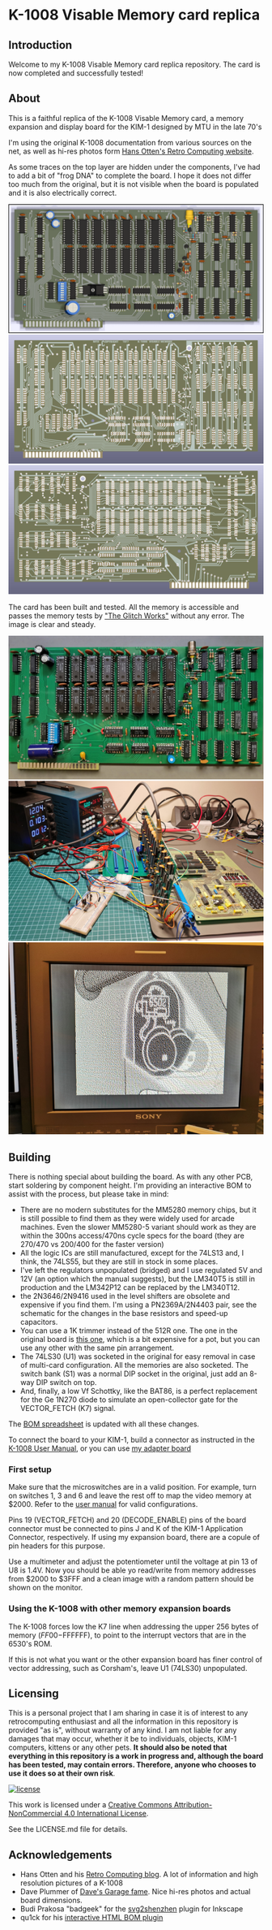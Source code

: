 # K-1008 Visable Memory card replica

## Introduction

Welcome to my K-1008 Visable Memory card replica repository. The card is now completed and successfully tested!

## About

This is a faithful replica of the K-1008 Visable Memory card, a memory expansion and display board for the KIM-1 designed by MTU in the late 70's

I'm using the original K-1008 documentation from various sources on the net, as well as hi-res photos form [Hans Otten's Retro Computing website](http://retro.hansotten.nl/6502-sbc/kim-1-manuals-and-software/kim-1-related-hardware/mtu-k-1012-k-1008/).

As some traces on the top layer are hidden under the components, I've had to add a bit of "frog DNA" to complete the board. I hope it does not differ too much from the original, but it is not visible when the board is populated and it is also electrically correct.

![components](https://github.com/eduardocasino/k-1008-visable-memory-card-replica/blob/main/images/k-1008-visable-memory-comp.png?raw=true)
![front](https://github.com/eduardocasino/k-1008-visable-memory-card-replica/blob/main/images/k-1008-visable-memory-front.png?raw=true)
![back](https://github.com/eduardocasino/k-1008-visable-memory-card-replica/blob/main/images/k-1008-visable-memory-back.png?raw=true)

The card has been built and tested. All the memory is accessible and passes the memory tests by ["The Glitch Works"](https://github.com/glitchwrks/kim1_memtest) without any error. The image is clear and steady.

![finished board](https://github.com/eduardocasino/k-1008-visable-memory-card-replica/blob/main/images/board_completed.jpg?raw=true)
![finished board](https://github.com/eduardocasino/k-1008-visable-memory-card-replica/blob/main/images/test_setup.jpg?raw=true)
![finished board](https://github.com/eduardocasino/k-1008-visable-memory-card-replica/blob/main/images/display.jpg?raw=true)

## Building

There is nothing special about building the board. As with any other PCB, start soldering by component height. I'm providing an interactive BOM to assist with the process, but please take in mind:

* There are no modern substitutes for the MM5280 memory chips, but it is still possible to find them as they were widely used for arcade machines. Even the slower MM5280-5 variant should work as they are within the 300ns access/470ns cycle specs for the board (they are 270/470 vs 200/400 for the faster version)
* All the logic ICs are still manufactured, except for the 74LS13 and, I think, the 74LS55, but they are still in stock in some places.
* I've left the regulators unpopulated (bridged) and I use regulated 5V and 12V (an option which the manual suggests), but the LM340T5 is still in production and the LM342P12 can be replaced by the LM340T12.
* the 2N3646/2N9416 used in the level shifters are obsolete and expensive if you find them. I'm using a PN2369A/2N4403 pair, see the schematic for the changes in the base resistors and speed-up capacitors.
* You can use a 1K trimmer instead of the 512R one. The one in the original board is [this one](https://www.bourns.com/docs/Product-Datasheets/3339.pdf), which is a bit expensive for a pot, but you can use any other with the same pin arrangement.
* The 74LS30 (U1) was socketed in the original for easy removal in case of multi-card configuration. All the memories are also socketed. The switch bank (S1) was a normal DIP socket in the original, just add an 8-way DIP switch on top. 
* And, finally, a low Vf Schottky, like the BAT86, is a perfect replacement for the Ge 1N270 diode to simulate an open-collector gate for the VECTOR_FETCH (K7) signal.

The [BOM spreadsheet](https://github.com/eduardocasino/k-1008-visable-memory-card-replica/blob/main/docs/bom.xlsx) is updated with all these changes.

To connect the board to your KIM-1, build a connector as instructed in the [K-1008 User Manual](http://retro.hansotten.nl/uploads/files/K-1008%20Visible%20Memory%20Manual.pdf), or you can use [my adapter board](https://github.com/eduardocasino/kim-1-mtu-expansion-card)

### First setup

Make sure that the microswitches are in a valid position. For example, turn on switches 1, 3 and 6 and leave the rest off to map the video memory at $2000. Refer to the [user manual](http://retro.hansotten.nl/uploads/files/K-1008%20Visible%20Memory%20Manual.pdf) for valid configurations.

Pins 19 (VECTOR_FETCH) and 20 (DECODE_ENABLE) pins of the board connector must be connected to pins J and K of the KIM-1 Application Connector, respectively. If using my expansion board, there are a copule of pin headers for this purpose.

Use a multimeter and adjust the potentiometer until the voltage at pin 13 of U8 is 1.4V. Now you should be able yo read/write from memory addresses from $2000 to $3FFF and a clean image with a random pattern should be shown on the monitor.

### Using the K-1008 with other memory expansion boards

The K-1008 forces low the K7 line when addressing the upper 256 bytes of memory ($FF00-$FFFFFF), to point to the interrupt vectors that are in the 6530's ROM.

If this is not what you want or the other expansion board has finer control of vector addressing, such as Corsham's, leave U1 (74LS30) unpopulated.

## Licensing

This is a personal project that I am sharing in case it is of interest to any retrocomputing enthusiast and all the information in this repository is provided "as is", without warranty of any kind. I am not liable for any damages that may occur, whether it be to individuals, objects, KIM-1 computers, kittens or any other pets. **It should also be noted that everything in this repository is a work in progress and, although the board has been tested, may contain errors. Therefore, anyone who chooses to use it does so at their own risk**.

[![license](https://i.creativecommons.org/l/by-nc/4.0/88x31.png)](http://creativecommons.org/licenses/by-nc/4.0/)

This work is licensed under a [Creative Commons Attribution-NonCommercial 4.0 International License](http://creativecommons.org/licenses/by-nc/4.0/).

See the LICENSE.md file for details.

## Acknowledgements

* Hans Otten and his [Retro Computing blog](http://retro.hansotten.nl/). A lot of information and high resolution pictures of a K-1008
* Dave Plummer of [Dave's Garage fame](https://www.youtube.com/c/DavesGarage). Nice hi-res photos and actual board dimensions.
* Budi Prakosa "badgeek" for the [svg2shenzhen](https://github.com/badgeek/svg2shenzhen) plugin for Inkscape
* qu1ck for his [interactive HTML BOM plugin](https://github.com/openscopeproject/InteractiveHtmlBom)
